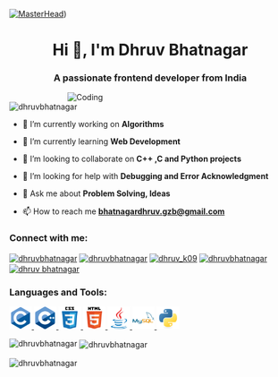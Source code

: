 [![MasterHead](https://1.bp.blogspot.com/-7A4WynwLsMw/XbBpCXG8fHI/AAAAAAAAMt4/u0a1bplskYgrwGb11hSu2SDjj_Mig8SXJQCLcBGAsYHQ/s1600/2000_600px.gif)](https://dhruvbhatnagar.io))
<h1 align="center">Hi 👋, I'm Dhruv Bhatnagar</h1>
<h3 align="center">A passionate frontend developer from India</h3>
<img align="right" alt="Coding" width="400" src="https://cdn.dribbble.com/users/926537/screenshots/4502924/python-2.gif">

<p align="left"> <img src="https://komarev.com/ghpvc/?username=dhruvbhatnagar&label=Profile%20views&color=0e75b6&style=flat" alt="dhruvbhatnagar" /> </p>

- 🔭 I’m currently working on **Algorithms**

- 🌱 I’m currently learning **Web Development**

- 👯 I’m looking to collaborate on **C++ ,C and Python projects**

- 🤝 I’m looking for help with **Debugging and Error Acknowledgment**

- 💬 Ask me about **Problem Solving, Ideas**

- 📫 How to reach me **bhatnagardhruv.gzb@gmail.com**

<h3 align="left">Connect with me:</h3>
<p align="left">
<a href="https://twitter.com/dhruvbhatnagar" target="blank"><img align="center" src="https://raw.githubusercontent.com/rahuldkjain/github-profile-readme-generator/master/src/images/icons/Social/twitter.svg" alt="dhruvbhatnagar" height="30" width="40" /></a>
<a href="https://linkedin.com/in/dhruvbhatnagar" target="blank"><img align="center" src="https://raw.githubusercontent.com/rahuldkjain/github-profile-readme-generator/master/src/images/icons/Social/linked-in-alt.svg" alt="dhruvbhatnagar" height="30" width="40" /></a>
<a href="https://www.codechef.com/users/dhruv_k09" target="blank"><img align="center" src="https://cdn.jsdelivr.net/npm/simple-icons@3.1.0/icons/codechef.svg" alt="dhruv_k09" height="30" width="40" /></a>
<a href="https://www.hackerrank.com/dhruvbhatnagar" target="blank"><img align="center" src="https://raw.githubusercontent.com/rahuldkjain/github-profile-readme-generator/master/src/images/icons/Social/hackerrank.svg" alt="dhruvbhatnagar" height="30" width="40" /></a>
<a href="https://www.hackerearth.com/dhruv bhatnagar" target="blank"><img align="center" src="https://raw.githubusercontent.com/rahuldkjain/github-profile-readme-generator/master/src/images/icons/Social/hackerearth.svg" alt="dhruv bhatnagar" height="30" width="40" /></a>
</p>

<h3 align="left">Languages and Tools:</h3>
<p align="left"> <a href="https://www.cprogramming.com/" target="_blank" rel="noreferrer"> <img src="https://raw.githubusercontent.com/devicons/devicon/master/icons/c/c-original.svg" alt="c" width="40" height="40"/> </a> <a href="https://www.w3schools.com/cpp/" target="_blank" rel="noreferrer"> <img src="https://raw.githubusercontent.com/devicons/devicon/master/icons/cplusplus/cplusplus-original.svg" alt="cplusplus" width="40" height="40"/> </a> <a href="https://www.w3schools.com/css/" target="_blank" rel="noreferrer"> <img src="https://raw.githubusercontent.com/devicons/devicon/master/icons/css3/css3-original-wordmark.svg" alt="css3" width="40" height="40"/> </a> <a href="https://www.w3.org/html/" target="_blank" rel="noreferrer"> <img src="https://raw.githubusercontent.com/devicons/devicon/master/icons/html5/html5-original-wordmark.svg" alt="html5" width="40" height="40"/> </a> <a href="https://www.java.com" target="_blank" rel="noreferrer"> <img src="https://raw.githubusercontent.com/devicons/devicon/master/icons/java/java-original.svg" alt="java" width="40" height="40"/> </a> <a href="https://www.mysql.com/" target="_blank" rel="noreferrer"> <img src="https://raw.githubusercontent.com/devicons/devicon/master/icons/mysql/mysql-original-wordmark.svg" alt="mysql" width="40" height="40"/> </a> <a href="https://www.python.org" target="_blank" rel="noreferrer"> <img src="https://raw.githubusercontent.com/devicons/devicon/master/icons/python/python-original.svg" alt="python" width="40" height="40"/> </a> </p>

<p><img align="left" src="https://github-readme-stats.vercel.app/api/top-langs?username=dhruvbhatnagar&show_icons=true&locale=en&layout=compact" alt="dhruvbhatnagar" /></p>

<p>&nbsp;<img align="center" src="https://github-readme-stats.vercel.app/api?username=dhruvbhatnagar&show_icons=true&locale=en" alt="dhruvbhatnagar" /></p>

<p><img align="center" src="https://github-readme-streak-stats.herokuapp.com/?user=dhruvbhatnagar&" alt="dhruvbhatnagar" /></p>
